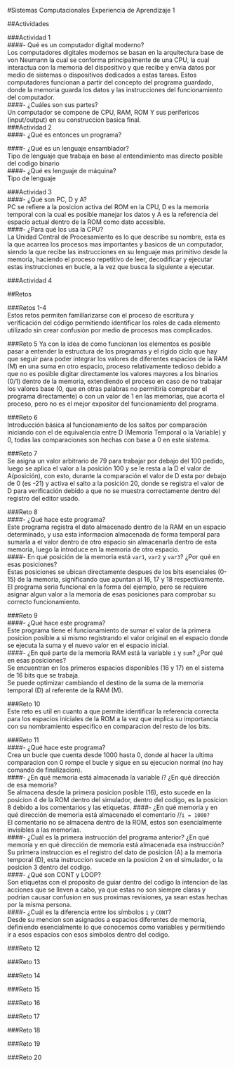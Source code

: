 #Sistemas Computacionales Experiencia de Aprendizaje 1  
  
##Actividades  
  
###Actividad 1  
####- Qué es un computador digital moderno?  
Los computadores digitales modernos se basan en la arquitectura base de von Neumann la cual se conforma principalmente de una CPU, la cual interactua con la memoria del dispositivo y que recibe y envia datos por medio de sistemas o dispositivos dedicados a estas tareas. Estos computadores funcionan a partir del concepto del programa guardado, donde la memoria guarda los datos y las instrucciones del funcionamiento del computador.  
####- ¿Cuáles son sus partes?  
Un computador se compone de CPU, RAM, ROM Y sus perifericos (input/output) en su construccion basica final.  
###Actividad 2  
####- ¿Qué es entonces un programa?  
  
####- ¿Qué es un lenguaje ensamblador?  
Tipo de lenguaje que trabaja en base al entendimiento mas directo posible del codigo binario  
####- ¿Qué es lenguaje de máquina?  
Tipo de lenguaje  

###Actividad 3  
####- ¿Qué son PC, D y A?  
PC se refiere a la posicion activa del ROM en la CPU, D es la memoria temporal con la cual es posible manejar los datos y A es la referencia del espacio actual dentro de la ROM como dato accesible.  
####- ¿Para qué los usa la CPU?  
La Unidad Central de Procesamiento es lo que describe su nombre, esta es la que acarrea los procesos mas importantes y basicos de un computador, siendo la que recibe las instrucciones en su lenguaje mas primitivo desde la memoria, haciendo el proceso repetitivo de leer, decodificar y ejecutar estas instrucciones en bucle, a la vez que busca la siguiente a ejecutar.  
  
###Actividad 4  
  
  
##Retos  
  
###Retos 1-4  
Estos retos permiten familiarizarse con el proceso de escritura y verificación del código permitiendo  identificar los roles de cada elemento utilizado sin crear confusión por medio de procesos mas complicados.  
  
###Reto 5
Ya con la idea de como funcionan los elementos es posible pasar a entender la estructura de los programas y  el rígido ciclo que hay que seguir para poder integrar los valores de diferentes espacios de la RAM (M) en  una suma en otro espacio, proceso relativamente tedioso debido a que no es posible digitar directamente los  valores mayores a los binarios (0/1) dentro de la memoria, extendiendo el proceso en caso de no trabajar los   valores base (0, que en otras palabras no permitiría comprobar el programa directamente) o con un valor de 1  en las memorias, que acorta el proceso, pero no es el mejor expositor del funcionamiento del programa.  
  
###Reto 6  
Introducción básica al funcionamiento de los saltos por comparación iniciando con el de equivalencia entre D  (Memoria Temporal o la Variable) y 0, todas las comparaciones son hechas con base a 0 en este sistema.
  
###Reto 7  
Se asigna un valor arbitrario de 79 para trabajar por debajo del 100 pedido, luego se aplica el valor a la posición 100 y se le resta a la D el valor de A(posición), con esto, durante la comparación el valor de D esta por debajo de 0 (es -21) y activa el salto a la posición 20, donde se registra el valor de D para verificación debido a que no se muestra correctamente dentro del registro del editor usado.
  
###Reto 8  
####- ¿Qué hace este programa?  
Este programa registra el dato almacenado dentro de la RAM en un espacio determinado, y usa esta informacion almacenada de forma temporal para sumarla a el valor dentro de otro espacio sin almacenarla dentro de esta memoria, luego la introduce en la memoria de otro espacio.   
####- En qué posición de la memoria está `var1`, `var2` y `var3`? ¿Por qué en esas posiciones?  
Estas posiciones se ubican directamente despues de los bits esenciales (0-15) de la memoria, significando que apuntan al 16, 17 y 18 respectivamente. El programa seria funcional en la forma del ejemplo, pero se requiere asignar algun valor a la memoria de esas posiciones para comprobar su correcto funcionamiento.

###Reto 9  
####- ¿Qué hace este programa?  
Este programa tiene el funcionamiento de sumar el valor de la primera posicion posible a si mismo registrando el valor original en el espacio donde se ejecuta la suma y el nuevo valor en el espacio inicial.  
####- ¿En qué parte de la memoria RAM está la variable `i` y `sum`? ¿Por qué en esas posiciones?  
Se encuentran en los primeros espacios disponibles (16 y 17) en el sistema de 16 bits que se trabaja.  
Se puede optimizar cambiando el destino de la suma de la memoria temporal (D) al referente de la RAM (M).  
  
###Reto 10  
Este reto es util en cuanto a que permite identificar la referencia correcta para los espacios iniciales de la ROM a la vez que implica su importancia con su nombramiento especifico en comparacion del resto de los bits.  
  
###Reto 11  
####- ¿Qué hace este programa?  
Crea un bucle que cuenta desde 1000 hasta 0, donde al hacer la ultima comparacion con 0 rompe el bucle y sigue en su ejecucion normal (no hay comando de finalizacion).  
####- ¿En qué memoria está almacenada la variable i? ¿En qué dirección de esa memoria?  
Se almacena desde la primera posicion posible (16), esto sucede en la posicion 4 de la ROM dentro del simulador, dentro del codigo, es la posicion 8 debido a los comentarios y las etiquetas. 
####- ¿En qué memoria y en qué dirección de memoria está almacenado el comentario //`i = 1000?`  
El comentario no se almacena dentro de la ROM, estos son esencialmente invisibles a las memorias.  
####- ¿Cuál es la primera instrucción del programa anterior? ¿En qué memoria y en qué dirección de memoria está almacenada esa instrucción?  
Su primera instruccion es el registro del dato de posicion (A) a la memoria temporal (D), esta instruccion sucede en la posicion 2 en el simulador, o la posicion 3 dentro del codigo.  
####- ¿Qué son CONT y LOOP?  
Son etiquetas con el proposito de guiar dentro del codigo la intencion de las acciones que se lleven a cabo, ya que estas no son siempre claras y podrian causar confusion en sus proximas revisiones, ya sean estas hechas por la misma persona.  
####- ¿Cuál es la diferencia entre los símbolos `i` y `CONT`?  
Desde su mencion son asignados a espacios diferentes de memoria, definiendo esencialmente lo que conocemos como variables y permitiendo ir a esos espacios con esos simbolos dentro del codigo.  
  
###Reto 12  
  
###Reto 13  
  
###Reto 14  
  
###Reto 15  
  
###Reto 16  
  
###Reto 17  
   
###Reto 18  
  
###Reto 19 
   
###Reto 20  